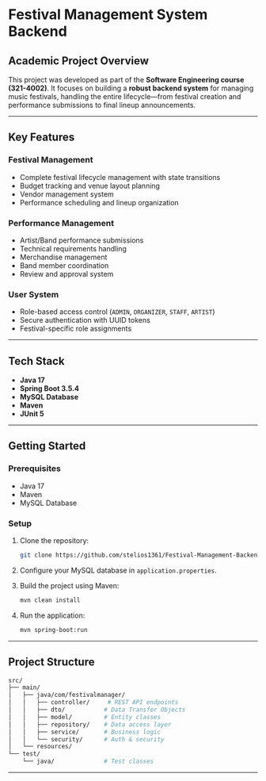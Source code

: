 # Festival Management System Backend

## Academic Project Overview

This project was developed as part of the **Software Engineering course (321-4002)**. It focuses on building a **robust backend system** for managing music festivals, handling the entire lifecycle—from festival creation and performance submissions to final lineup announcements.

---

## Key Features

### Festival Management

* Complete festival lifecycle management with state transitions
* Budget tracking and venue layout planning
* Vendor management system
* Performance scheduling and lineup organization

### Performance Management

* Artist/Band performance submissions
* Technical requirements handling
* Merchandise management
* Band member coordination
* Review and approval system

### User System

* Role-based access control (`ADMIN`, `ORGANIZER`, `STAFF`, `ARTIST`)
* Secure authentication with UUID tokens
* Festival-specific role assignments

---

## Tech Stack

* **Java 17**
* **Spring Boot 3.5.4**
* **MySQL Database**
* **Maven**
* **JUnit 5**

---

## Getting Started

### Prerequisites

* Java 17
* Maven
* MySQL Database

### Setup

1. Clone the repository:

   ```bash
   git clone https://github.com/stelios1361/Festival-Management-Backend
   ```
2. Configure your MySQL database in `application.properties`.
3. Build the project using Maven:

   ```bash
   mvn clean install
   ```
4. Run the application:

   ```bash
   mvn spring-boot:run
   ```

---

## Project Structure
```bash
src/
├── main/
│   ├── java/com/festivalmanager/
│   │   ├── controller/     # REST API endpoints
│   │   ├── dto/           # Data Transfer Objects
│   │   ├── model/         # Entity classes
│   │   ├── repository/    # Data access layer
│   │   ├── service/       # Business logic
│   │   └── security/      # Auth & security
│   └── resources/
└── test/
    └── java/              # Test classes
```
---

